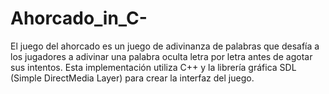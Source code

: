 # Ahorcado_in_C-
El juego del ahorcado es un juego de adivinanza de palabras que desafía a los jugadores a adivinar una palabra oculta letra por letra antes de agotar sus intentos. Esta implementación utiliza C++ y la librería gráfica SDL (Simple DirectMedia Layer) para crear la interfaz del juego.
